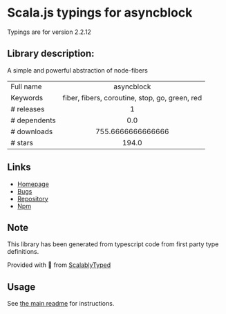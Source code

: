
# Scala.js typings for asyncblock

Typings are for version 2.2.12

## Library description:
A simple and powerful abstraction of node-fibers

|                    |                 |
| ------------------ | :-------------: |
| Full name          | asyncblock |
| Keywords           | fiber, fibers, coroutine, stop, go, green, red |
| # releases         | 1 |
| # dependents       | 0.0 |
| # downloads        | 755.6666666666666 |
| # stars            | 194.0 |

## Links
- [Homepage](https://github.com/scriby/asyncblock)
- [Bugs](https://github.com/scriby/asyncblock/issues)
- [Repository](https://github.com/scriby/asyncblock)
- [Npm](https://www.npmjs.com/package/asyncblock)
    


## Note
This library has been generated from typescript code from first party type definitions.

Provided with :purple_heart: from [ScalablyTyped](https://github.com/oyvindberg/ScalablyTyped)

## Usage
See [the main readme](../../readme.md) for instructions.


